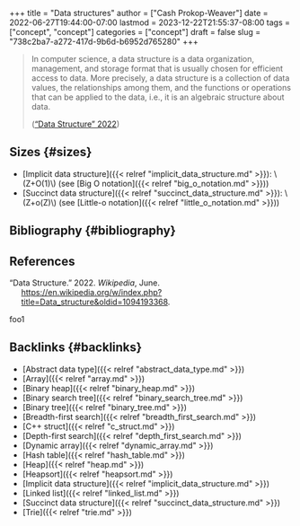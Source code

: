 +++
title = "Data structures"
author = ["Cash Prokop-Weaver"]
date = 2022-06-27T19:44:00-07:00
lastmod = 2023-12-22T21:55:37-08:00
tags = ["concept", "concept"]
categories = ["concept"]
draft = false
slug = "738c2ba7-a272-417d-9b6d-b6952d765280"
+++

> In computer science, a data structure is a data organization, management, and storage format that is usually chosen for efficient access to data. More precisely, a data structure is a collection of data values, the relationships among them, and the functions or operations that can be applied to the data, i.e., it is an algebraic structure about data.
>
> (<a href="#citeproc_bib_item_1">“Data Structure” 2022</a>)


## Sizes {#sizes}

-   [Implicit data structure]({{< relref "implicit_data_structure.md" >}}): \\(Z+O(1)\\) (see [Big O notation]({{< relref "big_o_notation.md" >}}))
-   [Succinct data structure]({{< relref "succinct_data_structure.md" >}}): \\(Z+o(Z)\\) (see [Little-o notation]({{< relref "little_o_notation.md" >}}))


## Bibliography {#bibliography}

## References

<style>.csl-entry{text-indent: -1.5em; margin-left: 1.5em;}</style><div class="csl-bib-body">
  <div class="csl-entry"><a id="citeproc_bib_item_1"></a>“Data Structure.” 2022. <i>Wikipedia</i>, June. <a href="https://en.wikipedia.org/w/index.php?title=Data_structure&oldid=1094193368">https://en.wikipedia.org/w/index.php?title=Data_structure&#38;oldid=1094193368</a>.</div>
</div>

foo1


## Backlinks {#backlinks}

-   [Abstract data type]({{< relref "abstract_data_type.md" >}})
-   [Array]({{< relref "array.md" >}})
-   [Binary heap]({{< relref "binary_heap.md" >}})
-   [Binary search tree]({{< relref "binary_search_tree.md" >}})
-   [Binary tree]({{< relref "binary_tree.md" >}})
-   [Breadth-first search]({{< relref "breadth_first_search.md" >}})
-   [C++ struct]({{< relref "c_struct.md" >}})
-   [Depth-first search]({{< relref "depth_first_search.md" >}})
-   [Dynamic array]({{< relref "dynamic_array.md" >}})
-   [Hash table]({{< relref "hash_table.md" >}})
-   [Heap]({{< relref "heap.md" >}})
-   [Heapsort]({{< relref "heapsort.md" >}})
-   [Implicit data structure]({{< relref "implicit_data_structure.md" >}})
-   [Linked list]({{< relref "linked_list.md" >}})
-   [Succinct data structure]({{< relref "succinct_data_structure.md" >}})
-   [Trie]({{< relref "trie.md" >}})
